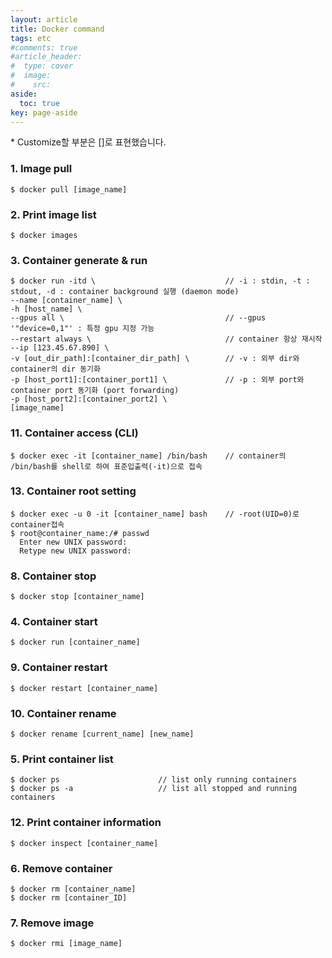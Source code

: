 ```yaml
---
layout: article
title: Docker command
tags: etc
#comments: true
#article_header:
#  type: cover
#  image:
#    src:
aside:
  toc: true
key: page-aside
---
```


  \* Customize할 부분은 []로 표현했습니다.

### 1. Image pull

    $ docker pull [image_name]


### 2. Print image list

    $ docker images


### 3. Container generate & run

    $ docker run -itd \                             // -i : stdin, -t : stdout, -d : container background 실행 (daemon mode)
    --name [container_name] \
    -h [host_name] \
    --gpus all \                                    // --gpus '"device=0,1"' : 특정 gpu 지정 가능
    --restart always \                              // container 항상 재시작
    --ip [123.45.67.890] \
    -v [out_dir_path]:[container_dir_path] \        // -v : 외부 dir와 container의 dir 동기화
    -p [host_port1]:[container_port1] \             // -p : 외부 port와 container port 동기화 (port forwarding)
    -p [host_port2]:[container_port2] \
    [image_name]

### 11. Container access (CLI)

    $ docker exec -it [container_name] /bin/bash    // container의 /bin/bash를 shell로 하여 표준입출력(-it)으로 접속

### 13. Container root setting

    $ docker exec -u 0 -it [container_name] bash    // -root(UID=0)로 container접속
    $ root@container_name:/# passwd
      Enter new UNIX password:
      Retype new UNIX password:

### 8. Container stop

    $ docker stop [container_name]

### 4. Container start

    $ docker run [container_name]

### 9. Container restart

    $ docker restart [container_name]

### 10. Container rename

    $ docker rename [current_name] [new_name]

### 5. Print container list

    $ docker ps                      // list only running containers
    $ docker ps -a                   // list all stopped and running containers

### 12. Print container information

    $ docker inspect [container_name]

### 6. Remove container

    $ docker rm [container_name]
    $ docker rm [container_ID]

### 7. Remove image

    $ docker rmi [image_name]
